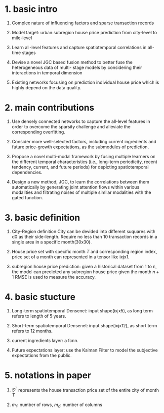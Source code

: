 # 1. basic intro

1. Complex nature of influencing factors and sparse transaction records

2. Model target: urban subregion house price prediction from city-level to mile-level

3. Learn all-level features and capture spatiotemporal correlations in all-time stages

4. Devise a novel JGC based fusion method to better fuse
   the heterogeneous data of multi- stage models by considering their interactions in temporal dimension

5. Existing networks focusing on prediction individual house price which is highly depend on the data quality.

# 2. main contributions

1. Use densely connected networks to capture the all-level features in order to overcome the sparsity challenge
   and alleviate the corresponding overfitting.

2. Consider more well-selected factors, including current ingredients and future price-growth expectations, as the submodules of prediction.

3. Propose a novel multi-modal framework by fusing multiple learners on the different temporal characteristics
   (i.e., long-term periodicity, recent tendency, current, and future periods) for depicting spatiotemporal dependencies.

4. Design a new method, JGC, to learn the correlations between them automatically by generating joint attention flows
   within various modalities and filtrating noises of multiple similar modalities with the gated function.

# 3. basic definition

1. City-Region definition City can be devided into different suquares with d0 as their side-length.
   Require no less than 10 transaction records in a single area in a specific month(30x30).

2. House price set with specific month $T$ and corresponding region index, price set of a month can represented in a tensor like ixjx1.

3. subregion house price prediction: given a historical dataset from 1 to n, the model can predicted any subregion house price given the month $n+1$
   RMSE is used to measure the accuracy.

# 4. basic stucture

1. Long-term spatiotemporal Densenet: input shape(ixjx5), as long term refers to length of 5 years.

2. Short-term spatiotemporal Densenet: input shape(ixjx12), as short term refers to 12 months.

3. current ingredients layer: a fcnn.

4. Future expectations layer: use the Kalman Filter to model the subjective expectations from the public.

# 5. notations in paper

1. $S^T$ represents the house transaction price set of the entire city of month $T$

2. $m_r$: number of rows, $m_c$: number of columns
